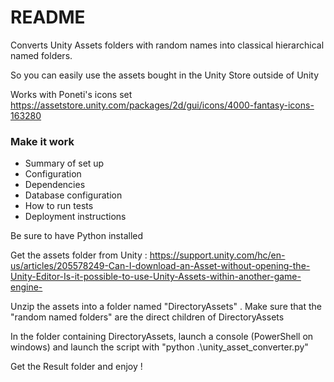 # README #

Converts Unity Assets folders with random names into classical hierarchical named folders. 

So you can easily use the assets bought in the Unity Store outside of Unity

Works with Poneti's icons set https://assetstore.unity.com/packages/2d/gui/icons/4000-fantasy-icons-163280

### Make it work ###

* Summary of set up
* Configuration
* Dependencies
* Database configuration
* How to run tests
* Deployment instructions

Be sure to have Python installed

Get the assets folder from Unity : https://support.unity.com/hc/en-us/articles/205578249-Can-I-download-an-Asset-without-opening-the-Unity-Editor-Is-it-possible-to-use-Unity-Assets-within-another-game-engine-

Unzip the assets into a folder named "DirectoryAssets" . Make sure that the "random named folders" are the direct children of DirectoryAssets

In the folder containing DirectoryAssets, launch a console (PowerShell on windows) and launch the script with "python .\unity_asset_converter.py"

Get the Result folder and enjoy !